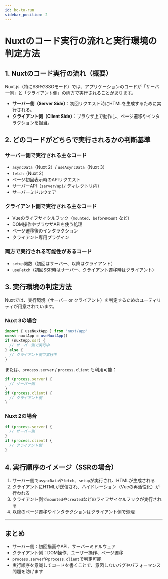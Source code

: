 ```yaml
---
id: ho-to-run
sidebar_position: 2
---
```


# Nuxtのコード実行の流れと実行環境の判定方法

## 1. Nuxtのコード実行の流れ（概要）

Nuxt.js（特にSSRやSSGモード）では、アプリケーションのコードが「サーバー側」と「クライアント側」の両方で実行されることがあります。

- **サーバー側（Server Side）**：初回リクエスト時にHTMLを生成するために実行される。
- **クライアント側（Client Side）**：ブラウザ上で動作し、ページ遷移やインタラクションを担当。

## 2. どのコードがどちらで実行されるかの判断基準

### サーバー側で実行される主なコード
- `asyncData`（Nuxt 2）/ `useAsyncData`（Nuxt 3）
- `fetch`（Nuxt 2）
- ページ初回表示時のAPIリクエスト
- サーバーAPI（`server/api/` ディレクトリ内）
- サーバーミドルウェア

### クライアント側で実行される主なコード
- Vueのライフサイクルフック（`mounted`、`beforeMount` など）
- DOM操作やブラウザAPIを使う処理
- ページ遷移後のインタラクション
- クライアント専用プラグイン

### 両方で実行される可能性があるコード
- `setup`関数（初回はサーバー、以降はクライアント）
- `useFetch`（初回SSR時はサーバー、クライアント遷移時はクライアント）

## 3. 実行環境の判定方法

Nuxtでは、実行環境（サーバー or クライアント）を判定するためのユーティリティが用意されています。

### Nuxt 3の場合
```js
import { useNuxtApp } from 'nuxt/app'
const nuxtApp = useNuxtApp()
if (nuxtApp.ssr) {
  // サーバー側で実行中
} else {
  // クライアント側で実行中
}
```

または、`process.server` / `process.client` も利用可能：
```js
if (process.server) {
  // サーバー側
}
if (process.client) {
  // クライアント側
}
```

### Nuxt 2の場合
```js
if (process.server) {
  // サーバー側
}
if (process.client) {
  // クライアント側
}
```

## 4. 実行順序のイメージ（SSRの場合）

1. サーバー側で`asyncData`や`fetch`、`setup`が実行され、HTMLが生成される
2. クライアントにHTMLが送信され、ハイドレーション（Vueの再活性化）が行われる
3. クライアント側で`mounted`や`created`などのライフサイクルフックが実行される
4. 以降のページ遷移やインタラクションはクライアント側で処理

---

## まとめ
- サーバー側：初回描画やAPI、サーバーミドルウェア
- クライアント側：DOM操作、ユーザー操作、ページ遷移
- `process.server`や`process.client`で判定可能
- 実行順序を意識してコードを書くことで、意図しないバグやパフォーマンス問題を防げます
